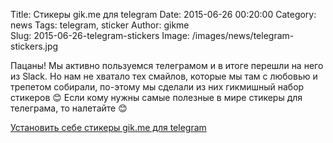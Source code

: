 Title: Стикеры gik.me для telegram
Date: 2015-06-26 00:20:00
Category: news
Tags: telegram, sticker
Author: gikme  
Slug: 2015-06-26-telegram-stickers
Image: /images/news/telegram-stickers.jpg

Пацаны! Мы активно пользуемся телеграмом и в итоге перешли на него из Slack. Но нам не хватало тех смайлов, которые мы там с любовью и трепетом собирали, по-этому мы сделали из них гикмишный набор стикеров 😊 Если кому нужны самые полезные в мире стикеры для телеграма, то налетайте 😊 

[Установить себе стикеры gik.me для telegram](https://telegram.me/addstickers/gikme)
